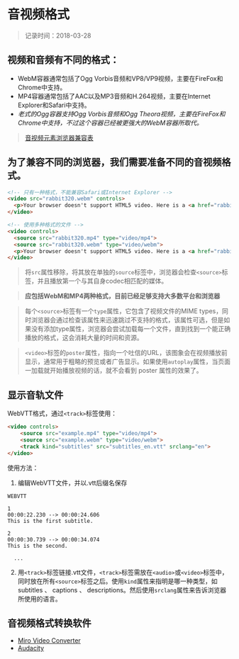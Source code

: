 # 音视频格式
> 记录时间：2018-03-28

## 视频和音频有不同的格式：
- WebM容器通常包括了Ogg Vorbis音频和VP8/VP9视频，主要在FireFox和Chrome中支持。
- MP4容器通常包括了AAC以及MP3音频和H.264视频，主要在Internet Explorer和Safari中支持。
- *老式的Ogg容器支持Ogg Vorbis音频和Ogg Theora视频，主要在FireFox和Chrome中支持，不过这个容器已经被更强大的WebM容器所取代。*

> [音视频元素浏览器兼容表](https://developer.mozilla.org/en-US/docs/Web/HTML/Supported_media_formats#Browser_compatibility)

## 为了兼容不同的浏览器，我们需要准备不同的音视频格式。
```html
<!-- 只有一种格式，不能兼容Safari或Internet Explorer -->
<video src="rabbit320.webm" controls>
  <p>Your browser doesn't support HTML5 video. Here is a <a href="rabbit320.webm">link to the video</a> instead.</p> 
</video>

<!-- 使用多种格式的文件 -->
<video controls>
  <source src="rabbit320.mp4" type="video/mp4">
  <source src="rabbit320.webm" type="video/webm">
  <p>Your browser doesn't support HTML5 video. Here is a <a href="rabbit320.mp4">link to the video</a> instead.</p>
</video>
```
> 将`src`属性移除，将其放在单独的`source`标签中，浏览器会检查`<source>`标签，并且播放第一个与其自身codec相匹配的媒体。

> **应包括WebM和MP4两种格式，目前已经足够支持大多数平台和浏览器**

> 每个`<source>`标签有一个`type`属性，它包含了视频文件的MIME types，同时浏览器会通过检查该属性来迅速跳过不支持的格式，该属性可选，但是如果没有添加type属性，浏览器会尝试加载每一个文件，直到找到一个能正确播放的格式，这会消耗大量的时间和资源。

> `<video>`标签的`poster`属性，指向一个吐信的URL，该图象会在视频播放前显示，通常用于粗略的预览或者广告显示。如果使用`autoplay`属性，当页面一加载就开始播放视频的话，就不会看到 poster 属性的效果了。

## 显示音轨文件
WebVTT格式，通过`<track>`标签使用：
```html
<video controls>
    <source src="example.mp4" type="video/mp4">
    <source src="example.webm" type="video/webm">
    <track kind="subtitles" src="subtitles_en.vtt" srclang="en">
</video>
```
使用方法：
1. 编辑WebVTT文件，并以.vtt后缀名保存
```vtt
WEBVTT

1
00:00:22.230 --> 00:00:24.606
This is the first subtitle.

2
00:00:30.739 --> 00:00:34.074
This is the second.

  ...
```
2. 用`<track>`标签链接.vtt文件，`<track>`标签需放在`<audio>`或`<video>`标签中，同时放在所有`<source>`标签之后。使用`kind`属性来指明是哪一种类型，如subtitles 、 captions 、 descriptions。然后使用`srclang`属性来告诉浏览器所使用的语言。

## 音视频格式转换软件
- [Miro Video Converter](http://www.mirovideoconverter.com/)
- [Audacity](https://sourceforge.net/projects/audacity/)